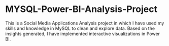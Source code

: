# MYSQL-Power-BI-Analysis-Project
This is a Social Media Applications Analysis project in which I have used my skills and knowledge in MySQL to clean and explore data. Based on the insights generated, I have implemented interactive visualizations in Power BI.
